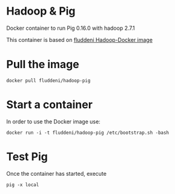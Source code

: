 Hadoop & Pig
==============================

Docker container to run Pig 0.16.0 with hadoop 2.7.1

This container is based on [fluddeni Hadoop-Docker image](https://registry.hub.docker.com/u/fluddeni/hadoop/) 

# Pull the image

```
docker pull fluddeni/hadoop-pig
```

# Start a container

In order to use the Docker image use:

```
docker run -i -t fluddeni/hadoop-pig /etc/bootstrap.sh -bash
```

# Test Pig

Once the container has started, execute
```
pig -x local
```
